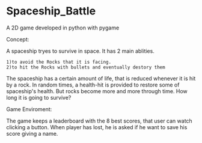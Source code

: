 # Spaceship_Battle
A 2D game developed in python with pygame

Concept:

  A spaceship tryes to survive in space. It has 2 main ablities.
  
    1)to avoid the Rocks that it is facing.
    2)to hit the Rocks with bullets and eventually destory them

 The spaceship has a certain amount of life, that is reduced whenever it is hit by a rock. 
 In random times, a health-hit is provided to restore some of spaceship's health. But rocks 
 become more and more through time. How long it is going to survive?
 
 
 Game Enviroment:
 
  The game keeps a leaderboard with the 8 best scores, that user can watch clicking a button.
  When player has lost, he is asked if he want to save his score giving a name.
  
  
  

